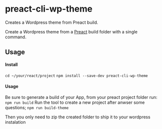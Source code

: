 # preact-cli-wp-theme
Creates a Wordpress theme from Preact build.

Create a Wordpress theme from a [Preact](https://github.com/developit/preact) build folder with a single command.
 
## Usage
#### Install
`cd ~/your/react/project`
`npm install --save-dev preact-cli-wp-theme` 



#### Usage

Be sure to generate a build of your App, from your preact project folder run:
`npm run build`
Run the tool to create a new project after anwser some questions;
`npm run build-theme`

Then you only need to zip the created folder to ship it to your wordpress instalation
